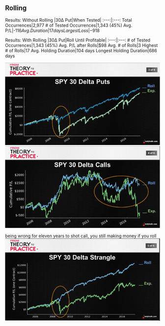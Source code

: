 ## Rolling

Results: Without Rolling
|30Δ Put|When Tested|
:---:|:---:
Total Occurrences|2,977
\# of Tested Occurrences|1,343 (45%)
Avg. P/L|-$116
Avg.Duration|17 days
Largest Loss|-$918

Results: With Rolling
|30Δ Put|Roll Until Profitable|
:---:|:---:
\# of Tested Occurrences|1,343 (45%)
Avg. P/L after Rolls|$98
Avg. \# of Rolls|3
Highest \# of Rolls|17
Avg. Holding Duration|104 days
Longest Holding Duration|686 days

  ![alt text](./img/roll/roll.01.png "spy")
  ![alt text](./img/roll/roll.02.png "spy")
  
  being wrong for eleven years to shot call, you still making money if you roll
  ![alt text](./img/roll/roll.03.png "spy")